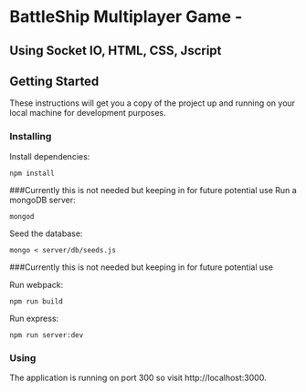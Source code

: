 # BattleShip Multiplayer Game - 
## Using Socket IO, HTML, CSS, Jscript

## Getting Started

These instructions will get you a copy of the project up and running on your local machine for development purposes.

### Installing

Install dependencies:

```
npm install
```

###Currently this is not needed but keeping in for future potential use
Run a mongoDB server:

```
mongod
```

Seed the database:

```
mongo < server/db/seeds.js
```
###Currently this is not needed but keeping in for future potential use


Run webpack:

```
npm run build
```

Run express:

```
npm run server:dev
```

### Using

The application is running on port 300 so visit http://localhost:3000.
